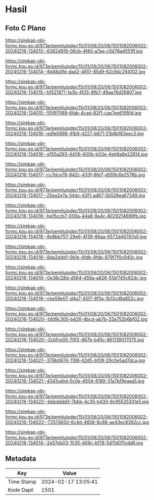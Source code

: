 # Hasil

## Foto C Plano

https://sirekap-obj-formc.kpu.go.id/973e/pemilu/pdpr/15/01/08/20/06/1501082006002-20240216-134013--63624919-06cb-4f40-a7ae-c5d78a4551ff.jpg

https://sirekap-obj-formc.kpu.go.id/973e/pemilu/pdpr/15/01/08/20/06/1501082006002-20240216-134014--8d48a1fd-dad2-4651-85d9-62c9dc294102.jpg

https://sirekap-obj-formc.kpu.go.id/973e/pemilu/pdpr/15/01/08/20/06/1501082006002-20240216-134015--bf521971-1a3b-4f25-8fb7-49aa76d26807.jpg

https://sirekap-obj-formc.kpu.go.id/973e/pemilu/pdpr/15/01/08/20/06/1501082006002-20240216-134015--55f97089-6fab-4cad-82f1-cae7ee6195fd.jpg

https://sirekap-obj-formc.kpu.go.id/973e/pemilu/pdpr/15/01/08/20/06/1501082006002-20240216-134016--edfe0698-4fb9-4227-b871-21b8bf63eec3.jpg

https://sirekap-obj-formc.kpu.go.id/973e/pemilu/pdpr/15/01/08/20/06/1501082006002-20240216-134016--e155a293-4406-400b-b03e-4eb9a8e22814.jpg

https://sirekap-obj-formc.kpu.go.id/973e/pemilu/pdpr/15/01/08/20/06/1501082006002-20240216-134017--cc7dce78-842c-433f-8fe7-d059c6e2576b.jpg

https://sirekap-obj-formc.kpu.go.id/973e/pemilu/pdpr/15/01/08/20/06/1501082006002-20240216-134017--25ea2e7a-54dc-43f1-ad67-5b526ea67349.jpg

https://sirekap-obj-formc.kpu.go.id/973e/pemilu/pdpr/15/01/08/20/06/1501082006002-20240216-134018--be15ccb7-000a-44a8-8a4c-8029214699fb.jpg

https://sirekap-obj-formc.kpu.go.id/973e/pemilu/pdpr/15/01/08/20/06/1501082006002-20240216-134018--8e8bb757-29e6-4f39-86aa-6572d46767e0.jpg

https://sirekap-obj-formc.kpu.go.id/973e/pemilu/pdpr/15/01/08/20/06/1501082006002-20240216-134018--8da2ddd1-0b1e-4fdb-9fdb-879f7f0c940c.jpg

https://sirekap-obj-formc.kpu.go.id/973e/pemilu/pdpr/15/01/08/20/06/1501082006002-20240216-134019--0e38c28d-d564-459a-a626-51bf745c82dc.jpg

https://sirekap-obj-formc.kpu.go.id/973e/pemilu/pdpr/15/01/08/20/06/1501082006002-20240216-134019--cbe59e07-d4a7-45f7-8f5a-1b13cd9a852c.jpg

https://sirekap-obj-formc.kpu.go.id/973e/pemilu/pdpr/15/01/08/20/06/1501082006002-20240216-134020--bfd9c305-b426-4bcd-ab7b-33a752b6bf02.jpg

https://sirekap-obj-formc.kpu.go.id/973e/pemilu/pdpr/15/01/08/20/06/1501082006002-20240216-134020--2cbfce05-70f2-467b-b45c-861139017075.jpg

https://sirekap-obj-formc.kpu.go.id/973e/pemilu/pdpr/15/01/08/20/06/1501082006002-20240216-134021--376b0674-1199-42d5-bf08-29c0e5ad7dca.jpg

https://sirekap-obj-formc.kpu.go.id/973e/pemilu/pdpr/15/01/08/20/06/1501082006002-20240216-134021--4341cebd-5c0e-4504-8189-31a7bf9eaaa5.jpg

https://sirekap-obj-formc.kpu.go.id/973e/pemilu/pdpr/15/01/08/20/06/1501082006002-20240216-134022--bbbdddd3-7bbb-4c35-b430-6c95525331e5.jpg

https://sirekap-obj-formc.kpu.go.id/973e/pemilu/pdpr/15/01/08/20/06/1501082006002-20240216-134022--72574650-6c4d-4858-8c88-ae43ec8392cc.jpg

https://sirekap-obj-formc.kpu.go.id/973e/pemilu/pdpr/15/01/08/20/06/1501082006002-20240216-134014--2e57eb03-1035-409c-bf78-5411d011cdd8.jpg


## Metadata

| Key        | Value               |
| ---------- | ------------------- |
| Time Stamp | 2024-02-17 13:05:41 |
| Kode Dapil | 1501                |



